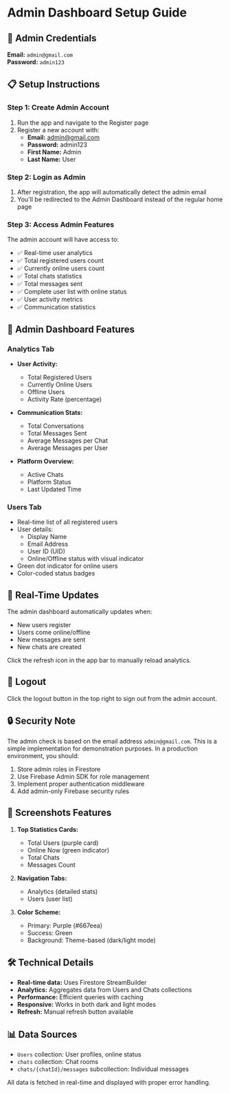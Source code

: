 # Admin Dashboard Setup Guide

## 🔐 Admin Credentials

**Email:** `admin@gmail.com`  
**Password:** `admin123`

## 📋 Setup Instructions

### Step 1: Create Admin Account
1. Run the app and navigate to the Register page
2. Register a new account with:
   - **Email:** admin@gmail.com
   - **Password:** admin123
   - **First Name:** Admin
   - **Last Name:** User

### Step 2: Login as Admin
1. After registration, the app will automatically detect the admin email
2. You'll be redirected to the Admin Dashboard instead of the regular home page

### Step 3: Access Admin Features
The admin account will have access to:
- ✅ Real-time user analytics
- ✅ Total registered users count
- ✅ Currently online users count
- ✅ Total chats statistics
- ✅ Total messages sent
- ✅ Complete user list with online status
- ✅ User activity metrics
- ✅ Communication statistics

## 🎨 Admin Dashboard Features

### Analytics Tab
- **User Activity:**
  - Total Registered Users
  - Currently Online Users
  - Offline Users
  - Activity Rate (percentage)

- **Communication Stats:**
  - Total Conversations
  - Total Messages Sent
  - Average Messages per Chat
  - Average Messages per User

- **Platform Overview:**
  - Active Chats
  - Platform Status
  - Last Updated Time

### Users Tab
- Real-time list of all registered users
- User details:
  - Display Name
  - Email Address
  - User ID (UID)
  - Online/Offline status with visual indicator
- Green dot indicator for online users
- Color-coded status badges

## 🔄 Real-Time Updates

The admin dashboard automatically updates when:
- New users register
- Users come online/offline
- New messages are sent
- New chats are created

Click the refresh icon in the app bar to manually reload analytics.

## 🚪 Logout

Click the logout button in the top right to sign out from the admin account.

## 🔒 Security Note

The admin check is based on the email address `admin@gmail.com`. This is a simple implementation for demonstration purposes. In a production environment, you should:

1. Store admin roles in Firestore
2. Use Firebase Admin SDK for role management
3. Implement proper authentication middleware
4. Add admin-only Firebase security rules

## 📱 Screenshots Features

1. **Top Statistics Cards:**
   - Total Users (purple card)
   - Online Now (green indicator)
   - Total Chats
   - Messages Count

2. **Navigation Tabs:**
   - Analytics (detailed stats)
   - Users (user list)

3. **Color Scheme:**
   - Primary: Purple (#667eea)
   - Success: Green
   - Background: Theme-based (dark/light mode)

## 🛠️ Technical Details

- **Real-time data:** Uses Firestore StreamBuilder
- **Analytics:** Aggregates data from Users and Chats collections
- **Performance:** Efficient queries with caching
- **Responsive:** Works in both dark and light modes
- **Refresh:** Manual refresh button available

## 📊 Data Sources

- `Users` collection: User profiles, online status
- `chats` collection: Chat rooms
- `chats/{chatId}/messages` subcollection: Individual messages

All data is fetched in real-time and displayed with proper error handling.
